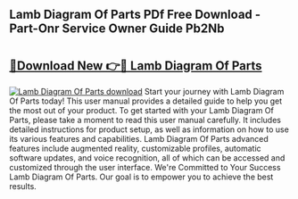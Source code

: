## Lamb Diagram Of Parts PDf Free Download - Part-Onr Service Owner Guide Pb2Nb

# <h2><a href="http://dfs5ej.blite.top/?on=Lamb+Diagram+Of+Parts">🔗Download New 👉🔴 Lamb Diagram Of Parts</a></h2>

[![Lamb Diagram Of Parts download](https://i.imgur.com/lujVjoI.png)](http://dfs5ej.blite.top/?on=Lamb+Diagram+Of+Parts)
Start your journey with Lamb Diagram Of Parts today! This user manual provides a detailed guide to help you get the most out of your product. To get started with your Lamb Diagram Of Parts, please take a moment to read this user manual carefully. It includes detailed instructions for product setup, as well as information on how to use its various features and capabilities. Lamb Diagram Of Parts advanced features include augmented reality, customizable profiles, automatic software updates, and voice recognition, all of which can be accessed and customized through the user interface. We're Committed to Your Success Lamb Diagram Of Parts. Our goal is to empower you to achieve the best results.
